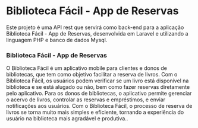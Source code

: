# Biblioteca Fácil - App de Reservas
Este projeto é uma API rest que servirá como back-end para a aplicação Biblioteca Fácil - App de Reservas, desenvolvida em Laravel e utilizando a linguagem PHP e banco de dados Mysql.

### Biblioteca Fácil - App de Reservas
O Biblioteca Fácil é um aplicativo mobile para clientes e donos de bibliotecas, que tem como objetivo facilitar a reserva de livros. Com o Biblioteca Fácil, os usuários podem verificar se um livro está disponível na biblioteca e se está alugado ou não, bem como fazer reservas diretamente pelo aplicativo. Para os donos de bibliotecas, o aplicativo permite gerenciar o acervo de livros, controlar as reservas e empréstimos, e enviar notificações aos usuários. Com o Biblioteca Fácil, o processo de reserva de livros se torna muito mais simples e eficiente, tornando a experiência do usuário na biblioteca mais agradável e produtiva..
